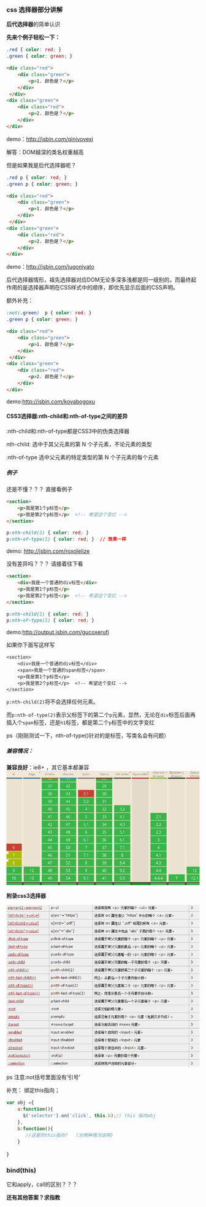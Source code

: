 ### css 选择器部分讲解

**后代选择器**的简单认识

**先来个例子轻松一下：**

```css
.red { color: red; }
.green { color: green; }
```

```html
<div class="red">
	<div class="green">
		<p>1. 颜色是？</p>
    </div>
 </div>
<div class="green">
	<div class="red">
		<p>2. 颜色是？</p>
	</div>
</div>
```

demo：http://jsbin.com/qinivovexi



解答：DOM越深的类名权重越高

但是如果我是后代选择器呢？

```css
.red p { color: red; }
.green p { color: green; }
```

```html
<div class="red">
	<div class="green">
		<p>1. 颜色是？</p>
    </div>
 </div>
<div class="green">
	<div class="red">
		<p>2. 颜色是？</p>
	</div>
</div>
```





demo：http://jsbin.com/jugoniyato

后代选择器情形，祖先选择器对应DOM无论多深多浅都是同一级别的，而最终起作用的是选择器声明在CSS样式中的顺序，即优先显示后面的CSS声明。



额外补充：

```css
:not(.green)  p { color: red; }
.green p { color: green; }
```

```html
<div class="red">
	<div class="green">
		<p>1. 颜色是？</p>
    </div>
 </div>
<div class="green">
	<div class="red">
		<p>2. 颜色是？</p>
	</div>
</div>
```

demo:http://jsbin.com/kovabogoxu



#### CSS3选择器:nth-child和:nth-of-type之间的差异

:nth-child和:nth-of-type都是CSS3中的伪类选择器

nth-child: 选中于其父元素的第 N 个子元素，不论元素的类型

:nth-of-type 选中父元素的特定类型的第 N 个子元素的每个元素

##### **例子**

还是不懂？？？ 直接看例子

```html
<section>
    <p>我是第1个p标签</p>
    <p>我是第2个p标签</p>  <!-- 希望这个变红 -->
</section>
```



```css
p:nth-child(2) { color: red; }
p:nth-of-type(2) { color: red; }  // 效果一样
```

demo: http://jsbin.com/roxolelize

没有差异吗？？？ 请接着往下看

```html
<section>
    <div>我是一个普通的div标签</div>
    <p>我是第1个p标签</p>
    <p>我是第2个p标签</p>  <!-- 希望这个变红 -->
</section>
```

```css
p:nth-child(2) { color: red; }
p:nth-of-type(2) { color: red; }
```

demo:http://output.jsbin.com/gucoxerufi

如果你下面写这样写

```
<section>
    <div>我是一个普通的div标签</div>
    <span>我是一个普通的span标签</span>
    <p>我是第1个p标签</p>
    <p>我是第2个p标签</p>  <!-- 希望这个变红 -->
</section>
```



`p:nth-child(2)`将不会选择任何元素。

而`p:nth-of-type(2)`表示父标签下的第二个`p`元素，显然，无论在`div`标签后面再插入个`span`标签，还是`h1`标签，都是第二个`p`标签中的文字变红

ps（刚刚测试一下，nth-of-type()针对的是标签，写类名会有问题）



##### 兼容情况：  

**兼容良好**：ie8+ ，其它基本都兼容![css3Selector](css3Selector.png)



**附录css3选择器**

![cssSelector](cssSelector.png)

ps 注意:not括号里面没有‘引号’



补充： 绑定this指向；

```javascript
var obj ={
	a:function(){
      $('selector').on('click', this.b);// this 指向obj
	},
	b:function(){
	   //这里的this指向?   (分两种情况说明)
	}

}

```













### **bind(this)** 

它和apply，call的区别？？？

**还有其他答案？求指教**

